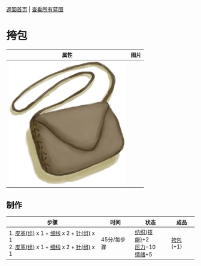 [返回首页](index.md)   |  [查看所有蓝图](blueprint.md)
# 挎包  
>   
  
  属性  |   图片   
 ----  |  ----:   
   |  ![](Sprite/Satchel.png)   
  
## 制作  
步骤  |  时间  |  状态  |  成品  
----  |  ----  |  ----  |  ----  
1. [皮革(组)](GpTag_Leather.md) x 1 + [细线](CordFiber.md) x 2 + [针(组)](GpTag_Needle.md) x 1<br>2. [皮革(组)](GpTag_Leather.md) x 1 + [细线](CordFiber.md) x 2 + [针(组)](GpTag_Needle.md) x 1  |  45分/每步骤  |  [纺织(技能)](Skill_Tailoring.md)+2<br>[压力](Stress.md)-10<br>[情绪](Morale.md)+5  |  [挎包](Satchel.md)(+1)  

